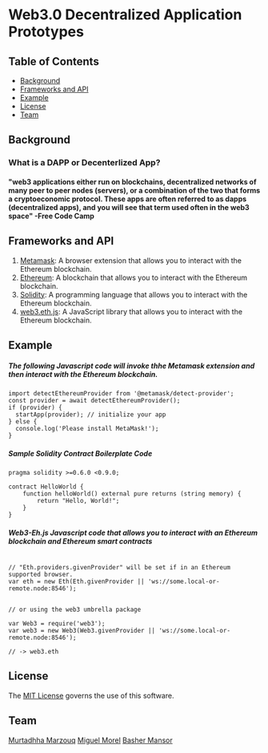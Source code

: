 # Web3.0 Decentralized Application Prototypes

## Table of Contents

- [Background](#background)
- [Frameworks and API](#Frameworks-and-API)
- [Example](#example)
- [License](#license)
- [Team](#Team)

## Background



### What is a DAPP or Decenterlized App?

####   "web3 applications either run on blockchains, decentralized networks of many peer to peer nodes (servers), or a combination of the two that forms a cryptoeconomic protocol. These apps are often referred to as dapps (decentralized apps), and you will see that term used often in the web3 space" -Free Code Camp


## Frameworks and API
1. [Metamask](https://metamask.io/): 
A browser extension that allows you to interact with the Ethereum blockchain.
3. [Ethereum](https://ethereum.org/): 
A blockchain that allows you to interact with the Ethereum blockchain.
4. [Solidity](https://solidity.readthedocs.io/): 
A programming language that allows you to interact with the Ethereum blockchain.
5. [web3.eth.js](https://web3js.readthedocs.io/):
A JavaScript library that allows you to interact with the Ethereum blockchain.


## Example

##### The following Javascript code will invoke thhe Metamask extension and then interact with the Ethereum blockchain.

```// This function detects most providers injected at window.ethereum
import detectEthereumProvider from '@metamask/detect-provider';
const provider = await detectEthereumProvider();
if (provider) {
  startApp(provider); // initialize your app
} else {
  console.log('Please install MetaMask!');
}
```
##### Sample Solidity Contract Boilerplate Code
```// SPDX-License-Identifier: MIT
pragma solidity >=0.6.0 <0.9.0;

contract HelloWorld {
    function helloWorld() external pure returns (string memory) {
        return "Hello, World!";
    }
}
```
##### Web3-Eh.js Javascript code that allows you to interact with an Ethereum blockchain and Ethereum smart contracts
```var Eth = require('web3-eth');

// "Eth.providers.givenProvider" will be set if in an Ethereum supported browser.
var eth = new Eth(Eth.givenProvider || 'ws://some.local-or-remote.node:8546');


// or using the web3 umbrella package

var Web3 = require('web3');
var web3 = new Web3(Web3.givenProvider || 'ws://some.local-or-remote.node:8546');

// -> web3.eth
```

## License
The  [MIT License](https://choosealicense.com/licenses/mit/) governs the use of this software.
## Team
[Murtadhha Marzouq](https://github.com/MurtadhaM)
[Miguel Morel](https://github.com/mmorel1)
[Basher Mansor](https://github.com/wounded990)


